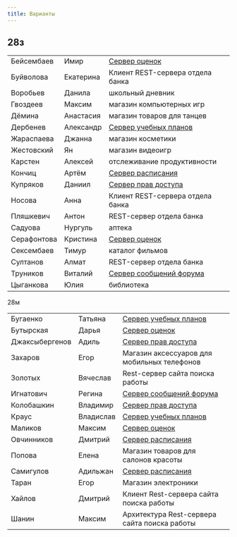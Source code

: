 ```yaml
---
title: Варианты
---
```


## 28з

|            |           |                             |
|------------|-----------|-----------------------------|
| Бейсембаев | Имир      | [Сервер оценок](../tasks/#сервер-оценок) |
| Буйволова  | Екатерина | Клиент REST-сервера отдела банка |
| Воробьев   | Данила    | школьный дневник            |
| Гвоздеев   | Максим    | магазин компьютерных игр    |
| Дёмина     | Анастасия | магазин товаров для танцев  |
| Дербенев   | Александр | [Сервер учебных планов](../tasks/#сервер-учебных-планов) |
| Жараспаева | Джанна    | магазин косметики           |
| Жестовский | Ян        | магазин видеоигр            |
| Карстен    | Алексей   | отслеживание продуктивности |
| Кончиц     | Артём     | [Сервер расписания](../tasks/#сервер-расписания) |
| Купряков   | Даниил    | [Сервер прав доступа](../tasks/#сервер-прав-доступ) |
| Носова     | Анна      | Клиент REST-сервера отдела банка |
| Пляшкевич  | Антон     | REST-сервер отдела банка |
| Садуова    | Нургуль   | аптека                      |
| Серафонтова| Кристина  | [Сервер оценок](../tasks/#сервер-оценок) |
| Сексембаев | Тимур     | каталог фильмов             |
| Султанов   | Алмат     | REST-сервер отдела банка |
| Труников   | Виталий   | [Сервер сообщений форума](../tasks/#сервер-сообщений-форума) |
| Цыганкова  | Юлия      | библиотека                  |

28м

|                |           |                                             |
|----------------|-----------|---------------------------------------------|
| Бугаенко       | Татьяна   | [Сервер учебных планов](../tasks/#сервер-учебных-планов) |
| Бутырская      | Дарья     | [Сервер оценок](../tasks/#сервер-оценок) |
| Джаксыбергенов | Адиль     | [Сервер прав доступа](../tasks/#сервер-прав-доступ) |
| Захаров        | Егор      | Магазин аксессуаров для мобильных телефонов |
| Золотых        | Вячеслав  | Rest-cервер сайта поиска работы |
| Игнатович      | Регина    | [Сервер сообщений форума](../tasks/#сервер-сообщений-форума) |
| Колобашкин     | Владимир  | [Сервер прав доступа](../tasks/#сервер-прав-доступ) |
| Краус          | Владислав | [Сервер учебных планов](../tasks/#сервер-учебных-планов) |
| Маликов        | Максим    | [Сервер оценок](../tasks/#сервер-оценок) |
| Овчинников     | Дмитрий   | [Сервер расписания](../tasks/#сервер-расписания) |
| Попова         | Елена     | Магазин товаров для салонов красоты         |
| Самигулов      | Адильжан  | [Сервер расписания](../tasks/#сервер-расписания) |
| Таран          | Егор      | Магазин электроники                         |
| Хайлов         | Дмитрий   | Клиент Rest-cервера сайта поиска работы |
| Шанин          | Максим    | Архитектура Rest-cервера сайта поиска работы |
